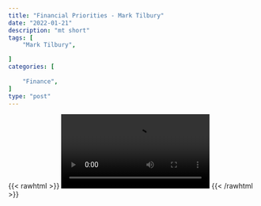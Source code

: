 ```yaml
---
title: "Financial Priorities - Mark Tilbury"
date: "2022-01-21"
description: "mt short"
tags: [
    "Mark Tilbury",

]
categories: [
    
    "Finance",
]
type: "post"
---
```

{{< rawhtml >}}
    <video width="auto" height="auto" controls>
        <source src="https://clips.dev00ps.com/Mark%20Tilbury/24hrs.mp4" type="video/mp4"> 
    </video>
{{< /rawhtml >}}